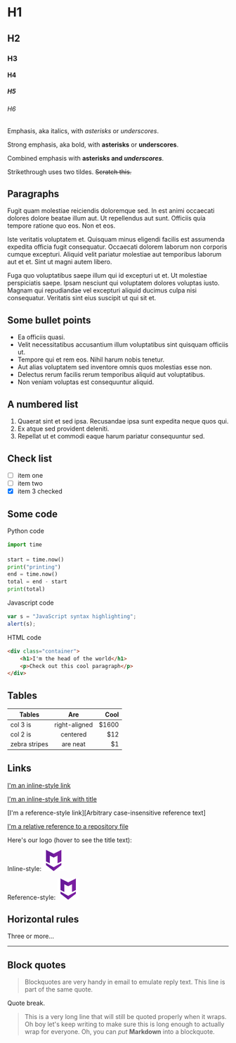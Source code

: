 # H1

## H2

### H3

#### H4

##### H5

###### H6

Emphasis, aka italics, with *asterisks* or _underscores_.

Strong emphasis, aka bold, with **asterisks** or __underscores__.

Combined emphasis with **asterisks and _underscores_**.

Strikethrough uses two tildes. ~~Scratch this.~~

## Paragraphs

Fugit quam molestiae reiciendis doloremque sed. In est animi occaecati dolores dolore beatae illum aut. Ut repellendus aut sunt. Officiis quia tempore ratione quo eos. Non et eos.

Iste veritatis voluptatem et. Quisquam minus eligendi facilis est assumenda expedita officia fugit consequatur. Occaecati dolorem laborum non corporis cumque excepturi. Aliquid velit pariatur molestiae aut temporibus laborum aut et et. Sint ut magni autem libero.

Fuga quo voluptatibus saepe illum qui id excepturi ut et. Ut molestiae perspiciatis saepe. Ipsam nesciunt qui voluptatem dolores voluptas iusto. Magnam qui repudiandae vel excepturi aliquid ducimus culpa nisi consequatur. Veritatis sint eius suscipit ut qui sit et.

## Some bullet points

- Ea officiis quasi.
- Velit necessitatibus accusantium illum voluptatibus sint quisquam officiis ut.
- Tempore qui et rem eos. Nihil harum nobis tenetur.
- Aut alias voluptatem sed inventore omnis quos molestias esse non.
- Delectus rerum facilis rerum temporibus aliquid aut voluptatibus.
- Non veniam voluptas est consequuntur aliquid.

## A numbered list

1. Quaerat sint et sed ipsa. Recusandae ipsa sunt expedita neque quos qui.
2. Ex atque sed provident deleniti.
3. Repellat ut et commodi eaque harum pariatur consequuntur sed.

## Check list

- [ ] item one
- [ ] item two
- [x] item 3 checked

## Some code

Python code

```python
import time

start = time.now()
print("printing")
end = time.now()
total = end - start
print(total)
```

Javascript code

```javascript
var s = "JavaScript syntax highlighting";
alert(s);
```

HTML code

```html
<div class="container">
    <h1>I'm the head of the world</h1>
    <p>Check out this cool paragraph</p>
</div>
```

## Tables

| Tables        | Are           | Cool  |
| ------------- |:-------------:| -----:|
| col 3 is      | right-aligned | $1600 |
| col 2 is      | centered      |   $12 |
| zebra stripes | are neat      |    $1 |

## Links

[I'm an inline-style link](https://www.google.com)

[I'm an inline-style link with title](https://www.google.com "Google's Homepage")

[I'm a reference-style link][Arbitrary case-insensitive reference text]

[I'm a relative reference to a repository file](../blob/master/LICENSE)

Here's our logo (hover to see the title text):

Inline-style: 
![alt text](https://github.com/adam-p/markdown-here/raw/master/src/common/images/icon48.png "Logo Title Text 1")

Reference-style: 
![alt text][logo]

[logo]: https://github.com/adam-p/markdown-here/raw/master/src/common/images/icon48.png "Logo Title Text 2"

## Horizontal rules

Three or more...

---

## Block quotes

> Blockquotes are very handy in email to emulate reply text.
> This line is part of the same quote.

Quote break.

> This is a very long line that will still be quoted properly when it wraps. Oh boy let's keep writing to make sure this is long enough to actually wrap for everyone. Oh, you can *put* **Markdown** into a blockquote.
